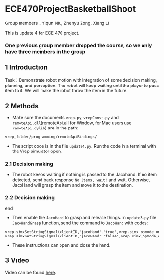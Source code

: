 # ECE470ProjectBasketballShoot
Group members：Yiqun Niu, Zhenyu Zong, Xiang Li

This is update 4 for ECE 470 project.

### One previous group member dropped the course, so we only have three members in the group

## **1 Introduction**

Task：Demonstrate robot motion with integration of some decision making, planning, and perception. The robot will keep waiting until the player to pass item to it. We will make the robot throw the item in the future.

## **2 Methods**

- Make sure the documents ```vrep.py```, ```vrepConst.py``` and ```remoteApi.dll```(remoteApi.all for Window, for Mac users use ```remoteApi.dylib```) are in the path:

```
vrep_folder/programming/remoteApiBindings/
```

- The script code is in the file ```update4.py```. Run the code in a terminal with the Vrep simulator open.

### 2.1 Decision making

- The robot keeps waiting if nothing is passed to the Jacohand. If no item detected, send back response ```No items, wait!``` and wait. Otherwise, JacoHand will grasp the item and move it to the destination.

### 2.2 Decision making
end
- Then enable the ```JacoHand``` to grasp and release things. In ```update3.py``` file ```JacoHandGrasp``` function, send the command to ```JacoHand``` with codes:

```
vrep.simxSetStringSignal(clientID,'jacoHand','true',vrep.simx_opmode_oneshot)
vrep.simxSetStringSignal(clientID,'jacoHand','false',vrep.simx_opmode_oneshot)
```

- These instructions can open and close the hand.

## 3 Video 
Video can be found [here](https://youtu.be/Z8ZXQPDpTU8). 
